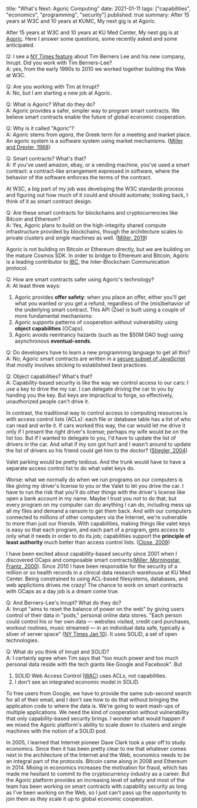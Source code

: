 title: "What's Next: Agoric Computing"
date: 2021-01-11
tags: ["capabilities", "economics", "programming", "security"]
published: true
summary: After 15 years at W3C and 10 years at KUMC, My next gig is at Agoric.

After 15 years at W3C and 10 years at KU Med Center, My next gig is at
[Agoric](https://agoric.com/). Here I answer some questions, some
recently asked and some anticipated.

Q: I see a [NY Times feature][NYT] about Tim Berners Lee and his new
company, Inrupt. Did you work with Tim Berners-Lee?  
A: yes, from the early 1990s to 2010 we worked together building the Web at W3C.

[NYT]: https://www.nytimes.com/2021/01/10/technology/tim-berners-lee-privacy-internet.html

Q: Are you working with Tim at Inrupt?  
A: No, but I am starting a new job at Agoric.

Q: What is Agoric? What do they do?  
A: Agoric provides a safer, simpler way to program smart contracts. We
believe smart contracts enable the future of global economic
cooperation.

Q: Why is it called "Agoric"?  
A: _Agoric_ stems from _agora_, the Greek term for a meeting and
market place. An agoric system is a software system using market
mechanisms. ([Miller and Drexler, 1988][MD88])

[MD88]: https://agoric.com/papers/markets-and-computation-agoric-open-systems/abstract/

Q: Smart contracts? What's that?  
A: If you've used amazon, ebay, or a vending machine,
you've used a smart contract: a contract-like arrangement expressed in
software, where the behavior of the software enforces the terms of the
contract.

At W3C, a big part of my job was developing the W3C standards process
and figuring out how much of it could and should automate; looking
back, I think of it as smart contract design.

Q: Are these smart contracts for blockchains and cryptocurrencies like Bitcoin and Ethereum?  
A: Yes, Agoric plans to build on the high-integrity shared compute
infrastructure provided by blockchains, though the architecture
scales to private clusters and single machines as well. ([Miller, 2019][])

[Miller, 2019]: https://www.youtube.com/watch?v=iyuo0ymTt4g&list=PLhuBigpl7lqth_Ow_eQWZs7NFxmeDw9W8


Agoric is not building on Bitcoin or Ethereum directly, but we are
building on the mature Cosmos SDK. In order to bridge to Ethereum and
Bitcoin, Agoric is a leading contributor to
[IBC](https://cosmos.network/ibc), the Inter-Blockchain Communication
protocol.

Q: How are smart contracts safer using Agoric's technology?  
A: At least three ways:

  1. Agoric provides **offer safety**: when you place an
     offer, either you'll get what you wanted or you get a refund,
     regardless of the (mis)behavior of the underlying smart contract.
     This API (Zoe) is built using a couple of more fundamental mechanisms:
  2. Agoric supports patterns of cooperation without vulnerability using
     **object capabilities** (OCaps).
  3. Agoric avoids reentrancy hazards (such as the $50M DAO bug) using
     asynchronous **eventual-sends**.

Q: Do developers have to learn a new programming language to get all this?  
A: No; Agoric smart contracts are written in a [secure subset of
JavaScript](https://github.com/Agoric/Jessie#subsetting-ecmascript)
that mostly involves sticking to established best practices.

Q: Object capabilities? What's that?  
A: Capability-based security is like the way we control access to our
cars: I use a key to drive the my car. I can delegate driving the car
to you by handing you the key. But keys are impractical to forge,
so effectively, unauthorized people can't drive it.

In contrast, the traditional way to control access to computing
resources is with access control lists (ACLs): each file or database
table has a list of who can read and write it. If cars worked this
way, the car would let me drive it only if I present the right
driver's license; perhaps my wife would be on the list too. But if I
wanted to delegate to you, I'd have to update the list of drivers in
the car. And what if my son got hurt and I wasn't around to update the
list of drivers so his friend could get him to the doctor? ([Stiegler,
2004][])

[Stiegler, 2004]: http://erights.org/talks/efun/SecurityPictureBook.pdf

Valet parking would be pretty tedious. And the trunk would have to
have a separate access control list to do what valet keys do.

Worse: what we normally do when we run programs on our computers is
like giving my driver's license to you or the Valet to let you drive
the car. I have to run the risk that you'll do other things with the
driver's license like open a bank account in my name. Maybe I trust
you not to do that, but every program on my computer can do anything I
can do, including mess up all my files and demand a ransom to get them
back. And with our computers connected to millions of other computers
via the Internet, we're vulnerable to more than just our friends.
With capabilities, making things like valet keys is easy so that each
program, and each part of a program, gets access to only what it needs
in order to do its job; capabilities support the **principle of least
authority** much better than access control lists. ([Close, 2009][])

[Close, 2009]: https://www.hpl.hp.com/techreports/2009/HPL-2009-20.html

I have been excited about capability-based security since 2001 when I
discovered OCaps and composable smart contracts([Miller, Morningstar,
Frantz, 2000][]). Since 2010 I have been responsible for the security
of a million or so health records in a clinical data research
warehouse at KU Med Center.  Being constrained to using ACL-based
filesystems, databases, and web applictions drives me crazy!  The
chance to work on smart contracts with OCaps as a day job is a dream
come true.

[Miller, Morningstar, Frantz, 2000]: http://erights.org/elib/capability/ode/index.html

Q: And Berners-Lee's Inrupt? What do they do?  
A: Inrupt "aims to reset the balance of power on the web" by giving
users control of their data in "pods," personal online data
stores. "Each person could control his or her own data — websites
visited, credit card purchases, workout routines, music streamed — in
an individual data safe, typically a sliver of server space" ([NY
Times Jan 10][NYT]). It uses SOLID, a set of open technologies.

Q: What do you think of Inrupt and SOLID?  
A: I certainly agree when Tim says that "too much power and too much
personal data reside with the tech giants like Google and
Facebook". But

  1. SOLID Web Access Control
     ([WAC](https://github.com/solid/web-access-control-spec/))
     uses ACLs, not capabilities.
  2. I don't see an integrated economic model in SOLID.

To free users from Google, we have to provide the same sub-second
search for all of their email, and I don't see how to do that without
bringing the application code to where the data is.  We're going to
want mash-ups of multiple applications.  We need the kind of
cooperation without vulnerability that only capability-based security
brings. I wonder what would happen if we mixed the Agoric platform's
ability to scale down to clusters and single machines with the notion
of a SOLID pod.

In 2005, I learned that Internet pioneer Dave Clark took a year off to
study economics. Since then it has been pretty clear to me that
whatever comes next in the architecture of the Internet and the Web,
economics needs to be an integral part of the protocols. Bitcoin came
along in 2008 and Ethereum in 2014. Mixing in economics increases the
motivation for fraud, which has made me hesitant to commit to the
cryptocurrency industry as a career. But the Agoric platform provides
an increasing level of safety and most of the team has been working on
smart contracts with capability security as long as I've been working
on the Web, so I just can't pass up the opportunity to join them as
they scale it up to global economic cooperation.
